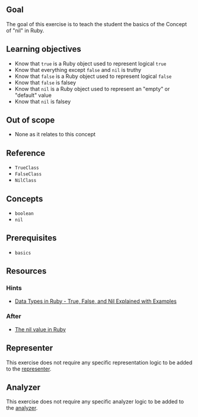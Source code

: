 ## Goal

The goal of this exercise is to teach the student the basics of the Concept of "nil" in Ruby.

## Learning objectives

- Know that `true` is a Ruby object used to represent logical `true`
- Know that everything except `false` and `nil` is truthy
- Know that `false` is a Ruby object used to represent logical `false`
- Know that `false` is falsey
- Know that `nil` is a Ruby object used to represent an "empty" or "default" value
- Know that `nil` is falsey

## Out of scope

- None as it relates to this concept

## Reference

- `TrueClass`
- `FalseClass`
- `NilClass`

## Concepts

- `boolean`
- `nil`

## Prerequisites

- `basics`

## Resources

### Hints

- [Data Types in Ruby - True, False, and Nil Explained with Examples](https://www.freecodecamp.org/news/data-types-in-ruby-true-false-and-nil-explained-with-examples/)

### After

- [The nil value in Ruby](https://medium.com/rubycademy/the-nil-value-in-ruby-d60e6a3642b9#:~:text=method%20implementation-,The%20nil%20value,%E2%80%9Clack%20of%20an%20object%E2%80%9D.&text=Unlike%20other%20languages%2C%20the%20nil,the%20non%2Dinstantiable%20NilClass%20class.)

## Representer

This exercise does not require any specific representation logic to be added to the [representer](https://github.com/exercism/ruby-representer).

## Analyzer

This exercise does not require any specific analyzer logic to be added to the [analyzer](https://github.com/exercism/ruby-analyzer).
